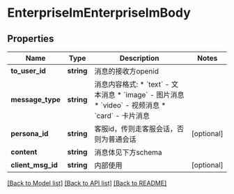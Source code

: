 # EnterpriseImEnterpriseImBody

## Properties
Name | Type | Description | Notes
------------ | ------------- | ------------- | -------------
**to_user_id** | **string** | 消息的接收方openid | 
**message_type** | **string** | 消息内容格式:   * &#x60;text&#x60; - 文本消息   * &#x60;image&#x60; - 图片消息   * &#x60;video&#x60; - 视频消息   * &#x60;card&#x60; - 卡片消息 | 
**persona_id** | **string** | 客服id，传则走客服会话，否则为普通会话 | [optional] 
**content** | **string** | 消息体见下方schema | 
**client_msg_id** | **string** | 内部使用 | [optional] 

[[Back to Model list]](../README.md#documentation-for-models) [[Back to API list]](../README.md#documentation-for-api-endpoints) [[Back to README]](../README.md)

